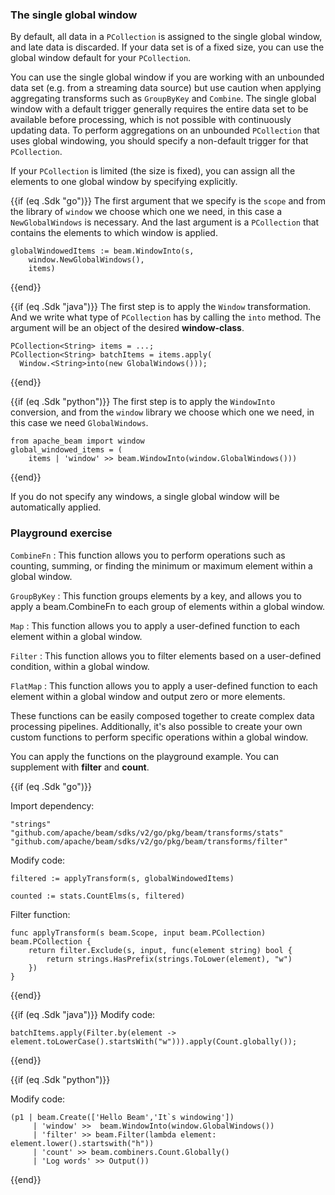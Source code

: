 <!--
Licensed under the Apache License, Version 2.0 (the "License");
you may not use this file except in compliance with the License.
You may obtain a copy of the License at

http://www.apache.org/licenses/LICENSE-2.0

Unless required by applicable law or agreed to in writing, software
distributed under the License is distributed on an "AS IS" BASIS,
WITHOUT WARRANTIES OR CONDITIONS OF ANY KIND, either express or implied.
See the License for the specific language governing permissions and
limitations under the License.
-->

### The single global window

By default, all data in a `PCollection` is assigned to the single global window, and late data is discarded. If your data set is of a fixed size, you can use the global window default for your `PCollection`.

You can use the single global window if you are working with an unbounded data set (e.g. from a streaming data source) but use caution when applying aggregating transforms such as `GroupByKey` and `Combine`. The single global window with a default trigger generally requires the entire data set to be available before processing, which is not possible with continuously updating data. To perform aggregations on an unbounded `PCollection` that uses global windowing, you should specify a non-default trigger for that `PCollection`.

If your `PCollection` is limited (the size is fixed), you can assign all the elements to one global window by specifying explicitly.

{{if (eq .Sdk "go")}}
The first argument that we specify is the `scope` and from the library of `window` we choose which one we need, in this case a `NewGlobalWindows` is necessary. And the last argument is a `PCollection` that contains the elements to which window is applied.

```
globalWindowedItems := beam.WindowInto(s,
	window.NewGlobalWindows(),
	items)
```
{{end}}

{{if (eq .Sdk "java")}}
The first step is to apply the `Window` transformation. And we write what type of `PCollection` has by calling the `into` method.  The argument will be an object of the desired **window-class**.
```
PCollection<String> items = ...;
PCollection<String> batchItems = items.apply(
  Window.<String>into(new GlobalWindows()));
```
{{end}}

{{if (eq .Sdk "python")}}
The first step is to apply the `WindowInto` conversion, and from the `window` library we choose which one we need, in this case we need `GlobalWindows`.
```
from apache_beam import window
global_windowed_items = (
    items | 'window' >> beam.WindowInto(window.GlobalWindows()))
```
{{end}}

If you do not specify any windows, a single global window will be automatically applied.

### Playground exercise

`CombineFn` : This function allows you to perform operations such as counting, summing, or finding the minimum or maximum element within a global window.

`GroupByKey` : This function groups elements by a key, and allows you to apply a beam.CombineFn to each group of elements within a global window.

`Map` : This function allows you to apply a user-defined function to each element within a global window.

`Filter` : This function allows you to filter elements based on a user-defined condition, within a global window.

`FlatMap` : This function allows you to apply a user-defined function to each element within a global window and output zero or more elements.

These functions can be easily composed together to create complex data processing pipelines. Additionally, it's also possible to create your own custom functions to perform specific operations within a global window.

You can apply the functions on the playground example. You can supplement with **filter** and **count**.

{{if (eq .Sdk "go")}}

Import dependency:
```
"strings"
"github.com/apache/beam/sdks/v2/go/pkg/beam/transforms/stats"
"github.com/apache/beam/sdks/v2/go/pkg/beam/transforms/filter"
```

Modify code:
```
filtered := applyTransform(s, globalWindowedItems)

counted := stats.CountElms(s, filtered)
```

Filter function:
```
func applyTransform(s beam.Scope, input beam.PCollection) beam.PCollection {
    return filter.Exclude(s, input, func(element string) bool {
        return strings.HasPrefix(strings.ToLower(element), "w")
    })
}
```
{{end}}

{{if (eq .Sdk "java")}}
Modify code:
```
batchItems.apply(Filter.by(element -> element.toLowerCase().startsWith("w"))).apply(Count.globally());
```
{{end}}

{{if (eq .Sdk "python")}}

Modify code:
```
(p1 | beam.Create(['Hello Beam','It`s windowing'])
     | 'window' >>  beam.WindowInto(window.GlobalWindows())
     | 'filter' >> beam.Filter(lambda element: element.lower().startswith("h"))
     | 'count' >> beam.combiners.Count.Globally()
     | 'Log words' >> Output())
```
{{end}}